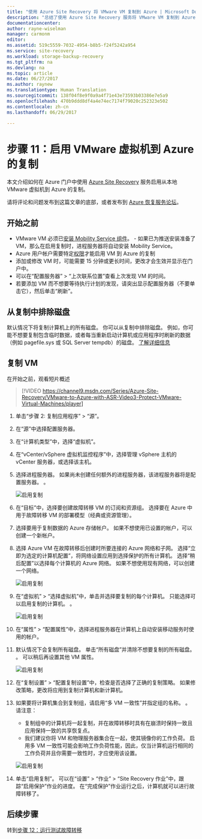 ```yaml
---
title: "使用 Azure Site Recovery 将 VMware VM 复制到 Azure | Microsoft Docs"
description: "总结了使用 Azure Site Recovery 服务将 VMware VM 复制到 Azure 所需的步骤"
documentationcenter: 
author: rayne-wiselman
manager: carmonm
editor: 
ms.assetid: 519c5559-7032-4954-b8b5-f24f5242a954
ms.service: site-recovery
ms.workload: storage-backup-recovery
ms.tgt_pltfrm: na
ms.devlang: na
ms.topic: article
ms.date: 06/27/2017
ms.author: raynew
ms.translationtype: Human Translation
ms.sourcegitcommit: 138f04f8e9f0a9a4f71e43e73593b03386e7e5a9
ms.openlocfilehash: 470b9ddd8df4a4e74ec7174f79020c252323e502
ms.contentlocale: zh-cn
ms.lasthandoff: 06/29/2017

---
```

# <a name="step-11-enable-replication-for-vmware-virtual-machines-to-azure"></a>步骤 11：启用 VMware 虚拟机到 Azure 的复制


本文介绍如何在 Azure 门户中使用 [Azure Site Recovery](site-recovery-overview.md) 服务启用从本地 VMware 虚拟机到 Azure 的复制。

请将评论和问题发布到这篇文章的底部，或者发布到 [Azure 恢复服务论坛](https://social.msdn.microsoft.com/forums/azure/home?forum=hypervrecovmgr)。


## <a name="before-you-start"></a>开始之前

- VMware VM 必须已[安装 Mobility Service 组件](vmware-walkthrough-install-mobility.md)。 - 如果已为推送安装准备了 VM，那么在启用复制时，进程服务器将自动安装 Mobility Service。
- Azure 用户帐户需要特定[权限](site-recovery-role-based-linked-access-control.md#permissions-required-to-enable-replication-for-new-virtual-machines)才能启用 VM 到 Azure 的复制
- 添加或修改 VM 时，可能需要 15 分钟或更长时间，更改才会生效并显示在门户中。
- 可以在“配置服务器” > “上次联系位置”查看上次发现 VM 的时间。
- 若要添加 VM 而不想要等待执行计划的发现，请突出显示配置服务器（不要单击它），然后单击“刷新”。



## <a name="exclude-disks-from-replication"></a>从复制中排除磁盘

默认情况下将复制计算机上的所有磁盘。 你可以从复制中排除磁盘。 例如，你可能不想要复制包含临时数据，或者每当重新启动计算机或应用程序时刷新的数据（例如 pagefile.sys 或 SQL Server tempdb）的磁盘。 [了解详细信息](site-recovery-exclude-disk.md)

## <a name="replicate-vms"></a>复制 VM

在开始之前，观看短片概述

>[!VIDEO https://channel9.msdn.com/Series/Azure-Site-Recovery/VMware-to-Azure-with-ASR-Video3-Protect-VMware-Virtual-Machines/player]

1. 单击“步骤 2: 复制应用程序” > “源”。
2. 在“源”中选择配置服务器。
3. 在“计算机类型”中，选择“虚拟机”。
4. 在“vCenter/vSphere 虚拟机监控程序”中，选择管理 vSphere 主机的 vCenter 服务器，或选择该主机。
5. 选择进程服务器。 如果尚未创建任何额外的进程服务器，该进程服务器将是配置服务器。 。

    ![启用复制](./media/vmware-walkthrough-enable-replication/enable-replication2.png)

6. 在“目标”中，选择要创建故障转移 VM 的订阅和资源组。 选择要在 Azure 中用于故障转移 VM 的部署模型（经典或资源管理）。


7. 选择要用于复制数据的 Azure 存储帐户。 如果不想使用已设置的帐户，可以创建一个新帐户。

8. 选择 Azure VM 在故障转移后创建时所要连接的 Azure 网络和子网。 选择“立即为选定的计算机配置”，将网络设置应用到选择保护的所有计算机。 选择“稍后配置”以选择每个计算机的 Azure 网络。 如果不想使用现有网络，可以创建一个网络。

    ![启用复制](./media/vmware-walkthrough-enable-replication/enable-rep3.png)
9. 在“虚拟机” > “选择虚拟机”中，单击并选择要复制的每个计算机。 只能选择可以启用复制的计算机。 。

    ![启用复制](./media/vmware-walkthrough-enable-replication/enable-replication5.png)
10. 在“属性” > “配置属性”中，选择进程服务器在计算机上自动安装移动服务时使用的帐户。
11. 默认情况下会复制所有磁盘。 单击“所有磁盘”并清除不想要复制的所有磁盘。 。 可以稍后再设置其他 VM 属性。

    ![启用复制](./media/vmware-walkthrough-enable-replication/enable-replication6.png)
11. 在“复制设置” > “配置复制设置”中，检查是否选择了正确的复制策略。 如果修改策略，更改将应用到复制计算机和新计算机。
12. 如果要将计算机集合到复制组，请启用“多 VM 一致性”并指定组的名称。 。 请注意：

    * 复制组中的计算机将一起复制，并在故障转移时具有在崩溃时保持一致且应用保持一致的共享恢复点。
    * 我们建议你将 VM 和物理服务器集合在一起，使其镜像你的工作负荷。 启用多 VM 一致性可能会影响工作负荷性能，因此，仅当计算机运行相同的工作负荷并且你需要一致性时，才应使用该设置。

    ![启用复制](./media/vmware-walkthrough-enable-replication/enable-replication7.png)
13. 单击“启用复制”。 可以在“设置” > “作业” > “Site Recovery 作业”中，跟踪“启用保护”作业的进度。 在“完成保护”作业运行之后，计算机就可以进行故障转移了。

## <a name="next-steps"></a>后续步骤

转到[步骤 12：运行测试故障转移](vmware-walkthrough-test-failover.md)

